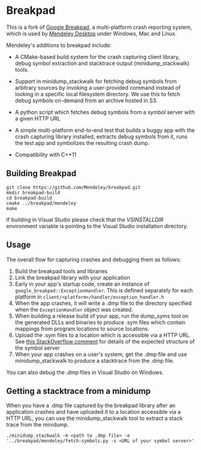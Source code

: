 # Breakpad

This is a fork of [Google Breakpad](https://code.google.com/p/google-breakpad/),
a multi-platform crash reporting system, which is used by [Mendeley Desktop](http://www.mendeley.com/download-mendeley-desktop)
under Windows, Mac and Linux.

Mendeley's additions to breakpad include:

* A CMake-based build system for the crash capturing client library, debug symbol
extraction and stacktrace output (minidump_stackwalk) tools.

* Support in minidump_stackwalk for fetching debug symbols from arbitrary sources
by invoking a user-provided command instead of looking in a specific local filesystem
directory. We use this to fetch debug symbols on-demand from an archive hosted in S3.

* A python script which fetches debug symbols from a symbol server with a given HTTP URL

* A simple multi-platform end-to-end test that builds a buggy app with the crash capturing library
installed, extracts debug symbols from it, runs the test app and symbolizes the resulting
crash dump.

* Compatibility with C++11

## Building Breakpad

````
git clone https://github.com/Mendeley/breakpad.git
mkdir breakpad-build
cd breakpad-build
cmake ../breakpad/mendeley
make
````

If building in Visual Studio please check that the *VSINSTALLDIR* environment variable is pointing to the Visual Studio installation directory. 

## Usage

The overall flow for capturing crashes and debugging them as follows:

1. Build the breakpad tools and libraries
2. Link the breakpad library with your application
3. Early in your app's startup code, create an instance of `google_breakpad::ExceptionHandler`. This
   is defined separately for each platform in `client/<platform>/handler/exception_handler.h`
4. When the app crashes, it will write a .dmp file to the directory specified when the `ExceptionHandler`
   object was created.
5. When building a release build of your app, run the dump_syms tool on the generated DLLs and binaries
   to produce .sym files which contain mappings from program locations to source locations.
6. Upload the .sym files to a location which is accessible via a HTTP URL. See [this StackOverflow comment](http://stackoverflow.com/questions/5278997/setting-up-a-public-or-private-symbol-server-over-http/23614715#23614715) for details of the expected structure of the symbol server
7. When your app crashes on a user's system, get the .dmp file and use minidump_stackwalk to produce a stacktrace
   from the .dmp file.

You can also debug the .dmp files in Visual Studio on Windows.

## Getting a stacktrace from a minidump

When you have a .dmp file captured by the breakpad library after an application crashes and have
uploaded it to a location accessible via a HTTP URL, you can use the minidump_stackwalk tool to extract
a stack trace from the minidump.

````
./minidump_stackwalk -m <path to .dmp file> -e '../breakpad/mendeley/fetch-symbols.py -s <URL of your symbol server>'
````
